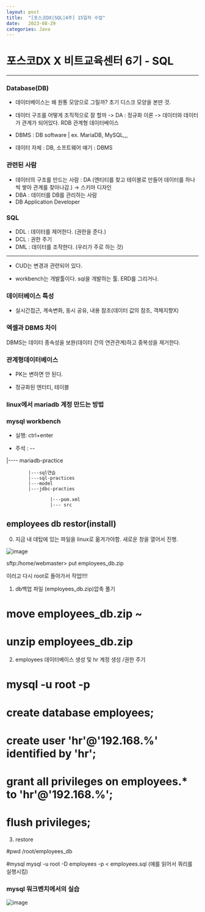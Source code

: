 ```yaml
---
layout: post
title:  "[포스코DX|SQL|4주] 15일차 수업"
date:   2023-08-29
categories: Java
---
```


# 포스코DX X 비트교육센터 6기 - SQL

---

### Database(DB)

- 데이터베이스는 왜 원통 모양으로 그릴까? 초기 디스크 모양을 본딴 것.

- 데이터 구조를 어떻게 조직적으로 잘 할까 -> DA : 정규화 이론 -> 데이터와 데이터가 관계가 되어있다. RDB 관계형 데이터베이스

- DBMS : DB software | ex. MariaDB, MySQL,,,
- 데이터 자체 : DB, 소프트웨어 얘기 : DBMS


### 관련된 사람 

- 데이터의 구조를 만드는 사람 : DA (엔티티를 찾고 테이블로 만들어 데이터를 하나씩 쌓아 관계를 찾아나감.) -> 스키마 디자인
- DBA : 데이터를 DB를 관리하는 사람
- DB Application Developer

### SQL

- DDL : 데이터를 제어한다. (권한을 준다.)
- DCL : 권한 주기
- DML : 데이터를 조작한다. (우리가 주로 하는 것)

---

- CUD는 변경과 관련되어 있다. 


- workbench는 개발툴이다. sql을 개발하는 툴. ERD를 그리거나.


### 데이터베이스 특성

- 실시간접근, 계속변화, 동시 공유, 내용 참조(데이터 값의 참조, 객체지향X)


### 엑셀과 DBMS 차이

DBMS는 데이터 종속성을 보완(데이터 간의 연관관계)하고 중복성을 제거한다. 



### 관계형데이터베이스

- PK는 변하면 안 된다.

- 정규화된 엔터티, 테이블




### linux에서 mariadb 계정 만드는 방법


### mysql workbench

- 실행: ctrl+enter

- 주석 : --


|---- mariadb-practice

            |---sql연습
            |---sql-practices
            |---model
            |---jdbc-practies
		
		            |---pom.xml
		            |--- src


## employees db restor(install)

0. 지금 내 데탑에 있는 파일을 linux로 옮겨가야함. 새로운 창을 열어서 진행.

![image](https://github.com/talkingOrange/talkingOrange.github.io/assets/88815795/eddedd75-5544-4250-8765-d73c428ee7b2)

sftp:/home/webmaster> put employees_db.zip


이러고 다시 root로 돌아가서 작업!!!!

1. db백업 파일 (employees_db.zip)압축 풀기

# move employees_db.zip ~
# unzip employees_db.zip

2. employees 데이터베이스 생성 및 hr 계정 생성 /권한 주기

# mysql -u root -p
# create database employees;
# create user 'hr'@'192.168.%' identified by 'hr';
# grant all privileges on employees.* to 'hr'@'192.168.%';
# flush privileges;

3. restore

#pwd
/root/employees_db

#mysql
mysql -u root -D employees -p < employees.sql (얘를 읽어서 쿼리를 실행시킴)


### mysql 워크벤치에서의 실습

![image](https://github.com/talkingOrange/talkingOrange.github.io/assets/88815795/135d29f6-464c-439e-9e8e-f6a33ba570e6)



